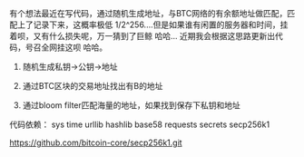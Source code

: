 有个想法最近在写代码，通过随机生成地址，与BTC网络的有余额地址做匹配，匹配上了记录下来，这概率极低 1/2^256....但是如果谁有闲置的服务器和时间，挂着呗，又有什么损失呢，万一猜到了巨鲸 哈哈...
近期我会根据这思路更新出代码，号召全网挂这呗 哈哈。

1. 随机生成私钥->公钥->地址

2. 通过BTC区块的交易地址找出有B的地址

3. 通过bloom filter匹配海量的地址，如果找到保存下私钥和地址



代码依赖：
sys
time 
urllib
hashlib
base58
requests
secrets
secp256k1

https://github.com/bitcoin-core/secp256k1.git